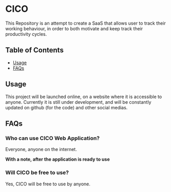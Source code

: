 # CICO

This Repository is an attempt to create a SaaS that allows user to track their working behaviour, in order to both motivate and keep track their productivity cycles.

## Table of Contents

-   [Usage](##usage)
-   [FAQs](##faqs)

## Usage

This project will be launched online, on a website where it is accessible to anyone. Currently it is still under development, and will be constantly updated on github (for the code) and other social medias.

## FAQs

### Who can use CICO Web Application?

Everyone, anyone on the internet.

**With a note, after the application is ready to use**

### Will CICO be free to use?

Yes, CICO will be free to use by anyone.
